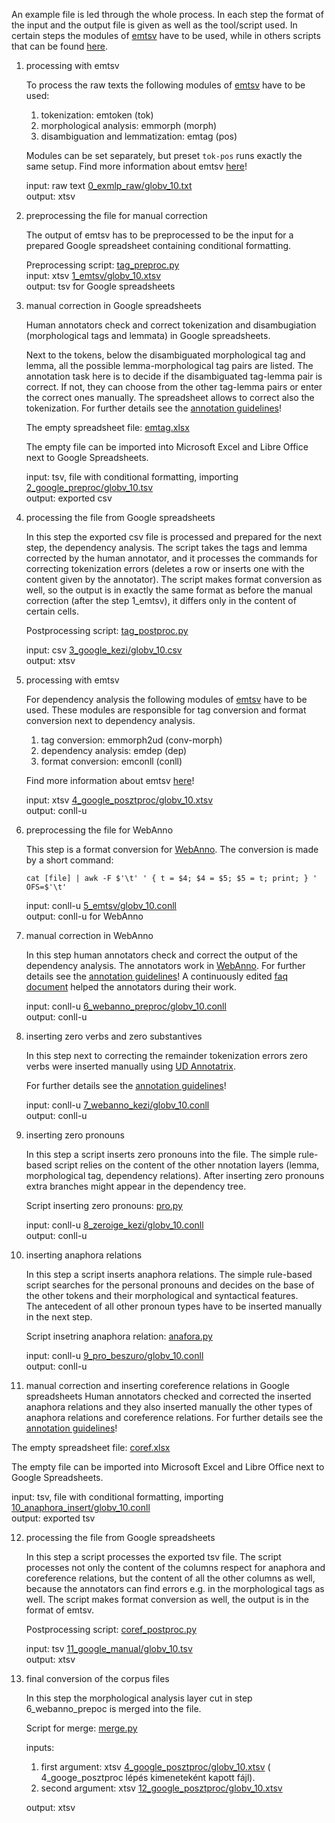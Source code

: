 An example file is led through the whole process. In each step the format of the input and the output file is given as well as the tool/script used. In certain steps the modules of [emtsv](https://github.com/dlt-rilmta/emtsv) have to be used, while in others scripts that can be found [here](../scripts).

1. processing with emtsv

   To process the raw texts the following modules of [emtsv](https://github.com/dlt-rilmta/emtsv) have to be used:

   1. tokenization: emtoken (tok)
   2. morphological analysis: emmorph (morph)
   3. disambiguation and lemmatization: emtag (pos)

   Modules can be set separately, but preset `tok-pos` runs exactly the same setup. Find more information about emtsv [here](https://github.com/dlt-rilmta/emtsv)!

   input: raw text [0_exmlp_raw/globv_10.txt](0_exmlp_raw/globv_10.txt)   
   output: xtsv  
    
2. preprocessing the file for manual correction

   The output of emtsv has to be preprocessed to be the input for a prepared Google spreadsheet containing conditional formatting.

   Preprocessing script: [tag_preproc.py](../scripts/tag_preproc.py)  
   input: xtsv  [1_emtsv/globv_10.xtsv](1_emtsv/globv_10.xtsv)  
   output: tsv for Google spreadsheets  
    
3. manual correction in Google spreadsheets

   Human annotators check and correct tokenization and disambugiation (morphological tags and lemmata) in Google spreadsheets.

   Next to the tokens, below the disambiguated morphological tag and lemma, all the possible lemma-morphological tag pairs are listed. The annotation task here is to decide if the disambiguated tag-lemma pair is correct. If not, they can choose from the other tag-lemma pairs or enter the correct ones manually. The spreadsheet allows to correct also the tokenization. For further details see the [annotation guidelines](../guidelines/emmorph_checker_guide.pdf)!

   The empty spreadsheet file: [emtag.xlsx](../google_spreadsheets_files/emtag.xlsx)

   The empty file can be imported into Microsoft Excel and Libre Office next to Google Spreadsheets.

   input: tsv, file with conditional formatting, importing [2_google_preproc/globv_10.tsv](2_google_preproc/globv_10.tsv)  
   output: exported csv
    
4. processing the file from Google spreadsheets

   In this step the exported csv file is processed and prepared for the next step, the dependency analysis. The script takes the tags and lemma corrected by the human annotator, and it processes the commands for correcting tokenization errors (deletes a row or inserts one with the content given by the annotator). The script makes format conversion as well, so the output is in exactly the same format as before the manual correction (after the step 1_emtsv), it differs only in the content of certain cells.

   Postprocessing script: [tag_postproc.py](../scripts/tag_postproc.py)

   input: csv  [3_google_kezi/globv_10.csv](3_google_manual/globv_10.csv)  
   output: xtsv
    
5. processing with emtsv

   For dependency analysis the following modules of [emtsv](https://github.com/dlt-rilmta/emtsv) have to be used. These modules are responsible for tag conversion and format conversion next to dependency analysis.

   1. tag conversion: emmorph2ud (conv-morph)
   1. dependency analysis: emdep (dep)
   1. format conversion: emconll (conll)

   Find more information about emtsv [here](https://github.com/dlt-rilmta/emtsv)!

   input: xtsv  [4_google_posztproc/globv_10.xtsv](4_google_posztproc/globv_10.xtsv)  
   output: conll-u
    
6. preprocessing the file for WebAnno

   This step is a format conversion for [WebAnno](https://webanno.github.io/webanno/). The conversion is made by a short command:

    ```
    cat [file] | awk -F $'\t' ' { t = $4; $4 = $5; $5 = t; print; } ' OFS=$'\t'
   ```
   
   input: conll-u  [5_emtsv/globv_10.conll](5_emtsv/globv_10.conll)  
   output: conll-u for WebAnno
    
7. manual correction in WebAnno  
   
   In this step human annotators check and correct the output of the dependency analysis. The annotators work in [WebAnno](https://webanno.github.io/webanno/). For further details see the [annotation guidelines](../guidelines/emdep_checker_guide.pdf)! A continuously edited [faq document](../guidelines/emdep_checker_faq.pdf) helped the annotators during their work.

   input: conll-u  [6_webanno_preproc/globv_10.conll](6_webanno_preproc/globv_10.conll)  
   output: conll-u
    
8. inserting zero verbs and zero substantives 

    In this step next to correcting the remainder tokenization errors zero verbs were inserted manually using [UD Annotatrix](https://github.com/jonorthwash/ud-annotatrix).

    For further details see the [annotation guidelines](../guidelines/zero_verb_guide.pdf)!

    input: conll-u  [7_webanno_kezi/globv_10.conll](7_webanno_manual/globv_10.conll)  
    output: conll-u

9. inserting zero pronouns  

   In this step a script inserts zero pronouns into the file. The simple rule-based script relies on the content of the other nnotation layers (lemma, morphological tag, dependency relations).  After inserting zero pronouns extra branches might appear in the dependency tree.

   Script inserting zero pronouns: [pro.py](../scripts/pro.py)
     
   input: conll-u   [8_zeroige_kezi/globv_10.conll](8_zeroverb_manual/globv_10.conll)  
   output: conll-u
    
10. inserting anaphora relations

    In this step a script inserts anaphora relations. The simple rule-based script searches for the personal pronouns and decides on the base of the other tokens and their morphological and syntactical features.  
    The antecedent of all other pronoun types have to be inserted manually in the next step.
   
    Script insetring anaphora relation: [anafora.py](../scripts/anafora.py)

    input: conll-u  [9_pro_beszuro/globv_10.conll](9_pro_insert/globv_10.conll)  
    output: conll-u
    
11. manual correction and inserting coreference relations in Google spreadsheets 
   Human annotators checked and corrected the inserted anaphora relations and they also inserted manually the other types of anaphora relations and coreference relations. For further details see the [annotation guidelines](../guidelines/koref_annot_guide.pdf)!  
   
   The empty spreadsheet file: [coref.xlsx](../google_spreadsheets_files/coref.xlsx)  
   
   The empty file can be imported into Microsoft Excel and Libre Office next to Google Spreadsheets.

   input: tsv, file with conditional formatting, importing [10_anaphora_insert/globv_10.conll](10_anaphora_insert/globv_10.conll)  
   output: exported tsv

12. processing the file from Google spreadsheets 

    In this step a script processes the exported tsv file. The script processes not only the content of the columns respect for anaphora and coreference relations, but the content of all the other columns as well, because the annotators can find errors e.g. in the morphological tags as well. The script makes format conversion as well, the output is in the format of emtsv.

    Postprocessing script: [coref_postproc.py](../scripts/coref_postproc.py)

    input: tsv  [11_google_manual/globv_10.tsv](11_google_manual/globv_10.tsv)  
    output: xtsv
    
13. final conversion of the corpus files

    In this step the morphological analysis layer cut in step 6_webanno_prepoc is merged into the file.

    Script for merge: [merge.py](../scripts/merge.py)

    inputs:
    1. first argument: xtsv [4_google_posztproc/globv_10.xtsv](4_google_posztproc/globv_10.xtsv) ( 4_googe_posztproc lépés kimeneteként kapott fájl).
    1. second argument: xtsv  [12_google_posztproc/globv_10.xtsv](12_google_posztproc/globv_10.xtsv)  
     
    output: xtsv
